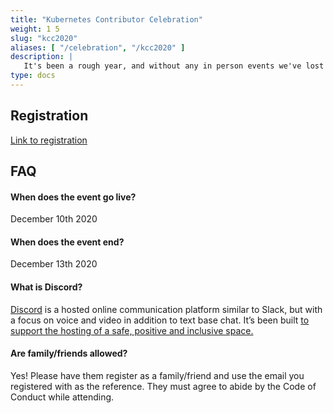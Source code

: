 ```yaml
---
title: "Kubernetes Contributor Celebration"
weight: 1 5
slug: "kcc2020"
aliases: [ "/celebration", "/kcc2020" ]
description: |
   It's been a rough year, and without any in person events we've lost the best part of the Contributor Summits - the Hallway Track. The Kubernetes Contributor Celebration is an attempt to reclaim that and celebrate our accomplishments. It's a time for us to relax, chat and do something fun with your fellow contributors!
type: docs
---
```


## Registration

[Link to registration](https://forms.gle/51tqQgxuHxLaeU1P8)

## FAQ

#### When does the event go live?
December 10th 2020

#### When does the event end?
December 13th 2020

#### What is Discord?
[Discord](https://discord.com/) is a hosted online communication platform similar to Slack, but with a focus on voice and video in addition to text base chat. It’s been built [to support the hosting of a safe, positive and inclusive space.](https://discord.com/safety)

#### Are family/friends allowed?
Yes! Please have them register as a family/friend and use the email you registered with as the reference. They must agree to abide by the Code of Conduct while attending.

